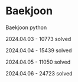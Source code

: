 # Baekjoon
Baekjoon python

2024.04.03 - 10773 solved

2024.04.04 - 15439 solved

2024.04.05 - 11050 solved

2024.04.06 - 24723 solved
